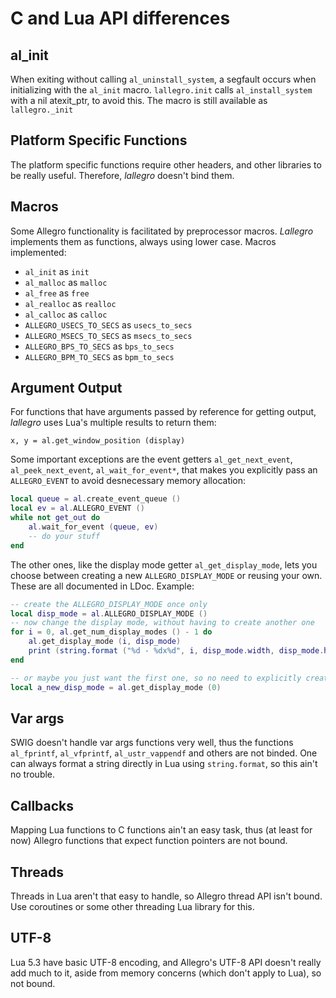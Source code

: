 C and Lua API differences
=========================

al\_init
--------
When exiting without calling `al_uninstall_system`, a segfault occurs when
initializing with the `al_init` macro. `lallegro.init` calls `al_install_system`
with a nil atexit\_ptr, to avoid this. The macro is still available as
`lallegro._init`

Platform Specific Functions
---------------------------
The platform specific functions require other headers, and other libraries to
be really useful. Therefore, _lallegro_ doesn't bind them.

Macros
------
Some Allegro functionality is facilitated by preprocessor macros. _Lallegro_
implements them as functions, always using lower case. Macros implemented:

- `al_init` as `init`
- `al_malloc` as `malloc`
- `al_free` as `free`
- `al_realloc` as `realloc`
- `al_calloc` as `calloc`
- `ALLEGRO_USECS_TO_SECS` as `usecs_to_secs`
- `ALLEGRO_MSECS_TO_SECS` as `msecs_to_secs`
- `ALLEGRO_BPS_TO_SECS` as `bps_to_secs`
- `ALLEGRO_BPM_TO_SECS` as `bpm_to_secs`


Argument Output
---------------
For functions that have arguments passed by reference for getting output,
_lallegro_ uses Lua's multiple results to return them:

    x, y = al.get_window_position (display)

Some important exceptions are the event getters `al_get_next_event`,
`al_peek_next_event`, `al_wait_for_event*`, that makes you explicitly pass an
`ALLEGRO_EVENT` to avoid desnecessary memory allocation:

```lua
local queue = al.create_event_queue ()
local ev = al.ALLEGRO_EVENT ()
while not get_out do
    al.wait_for_event (queue, ev)
    -- do your stuff
end
```

The other ones, like the display mode getter `al_get_display_mode`, lets you
choose between creating a new `ALLEGRO_DISPLAY_MODE` or reusing your own.
These are all documented in LDoc. Example:

```lua
-- create the ALLEGRO_DISPLAY_MODE once only
local disp_mode = al.ALLEGRO_DISPLAY_MODE ()
-- now change the display mode, without having to create another one
for i = 0, al.get_num_display_modes () - 1 do
    al.get_display_mode (i, disp_mode)
    print (string.format ("%d - %dx%d", i, disp_mode.width, disp_mode.height))
end

-- or maybe you just want the first one, so no need to explicitly create it
local a_new_disp_mode = al.get_display_mode (0)
```


Var args
--------
SWIG doesn't handle var args functions very well, thus the functions
`al_fprintf`, `al_vfprintf`, `al_ustr_vappendf` and others are not binded. One
can always format a string directly in Lua using `string.format`, so this ain't
no trouble.


Callbacks
---------
Mapping Lua functions to C functions ain't an easy task, thus (at least for now)
Allegro functions that expect function pointers are not bound.


Threads
-------
Threads in Lua aren't that easy to handle, so Allegro thread API isn't bound.
Use coroutines or some other threading Lua library for this.


UTF-8
-----
Lua 5.3 have basic UTF-8 encoding, and Allegro's UTF-8 API doesn't really add
much to it, aside from memory concerns (which don't apply to Lua), so not bound.
